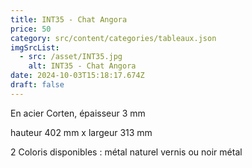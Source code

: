 ```yaml
---
title: INT35 - Chat Angora
price: 50
category: src/content/categories/tableaux.json
imgSrcList:
  - src: /asset/INT35.jpg
    alt: INT35 - Chat Angora
date: 2024-10-03T15:18:17.674Z
draft: false
---
```


En acier Corten, épaisseur 3 mm

hauteur 402 mm x largeur 313 mm

2 Coloris disponibles : métal naturel vernis ou noir métal
